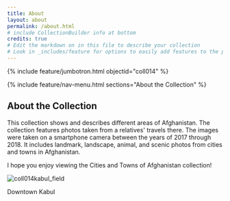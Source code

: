 ```yaml
---
title: About
layout: about
permalink: /about.html
# include CollectionBuilder info at bottom
credits: true
# Edit the markdown on in this file to describe your collection
# Look in _includes/feature for options to easily add features to the page
---
```


{% include feature/jumbotron.html objectid="coll014" %}

{% include feature/nav-menu.html sections="About the Collection" %}

## About the Collection

This collection shows and describes different areas of Afghanistan. The collection features photos taken from a relatives' travels there. The images were taken on a smartphone camera between the years of 2017 through 2018. It includes landmark, landscape, animal, and scenic photos from cities and towns in Afghanistan. 

I hope you enjoy viewing the Cities and Towns of Afghanistan collection!

![coll014kabul_field](https://user-images.githubusercontent.com/102884559/163736020-defdd5f9-2663-410b-91e4-2b0bdaff4075.jpg)

Downtown Kabul

